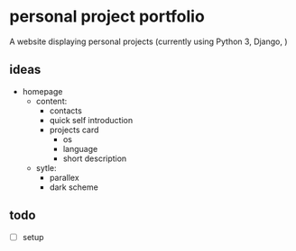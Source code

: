 # personal project portfolio
A website displaying personal projects (currently using Python 3, Django, )

## ideas
 - homepage
    - content:
        - contacts
        - quick self introduction
        - projects card
            - os
            - language
            - short description
    - sytle:
        - parallex
        - dark scheme

## todo
 - [ ] setup